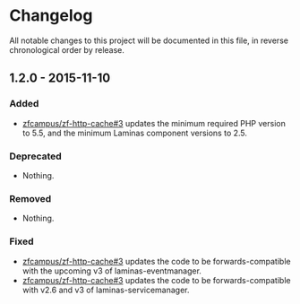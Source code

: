# Changelog

All notable changes to this project will be documented in this file, in reverse chronological order by release.

## 1.2.0 - 2015-11-10

### Added

- [zfcampus/zf-http-cache#3](https://github.com/zfcampus/zf-http-cache/pull/3) updates the minimum
  required PHP version to 5.5, and the minimum Laminas component versions to 2.5.

### Deprecated

- Nothing.

### Removed

- Nothing.

### Fixed

- [zfcampus/zf-http-cache#3](https://github.com/zfcampus/zf-http-cache/pull/3) updates the code to
  be forwards-compatible with the upcoming v3 of laminas-eventmanager.
- [zfcampus/zf-http-cache#3](https://github.com/zfcampus/zf-http-cache/pull/3) updates the code to
  be forwards-compatible with v2.6 and v3 of laminas-servicemanager.
